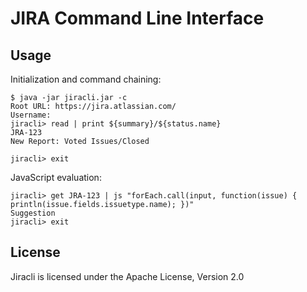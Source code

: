 # JIRA Command Line Interface

## Usage

Initialization and command chaining: 

    $ java -jar jiracli.jar -c
    Root URL: https://jira.atlassian.com/
    Username:
    jiracli> read | print ${summary}/${status.name}
    JRA-123
    New Report: Voted Issues/Closed
    
    jiracli> exit

JavaScript evaluation: 

    jiracli> get JRA-123 | js "forEach.call(input, function(issue) { println(issue.fields.issuetype.name); })"
    Suggestion
    jiracli> exit

## License

Jiracli is licensed under the Apache License, Version 2.0

